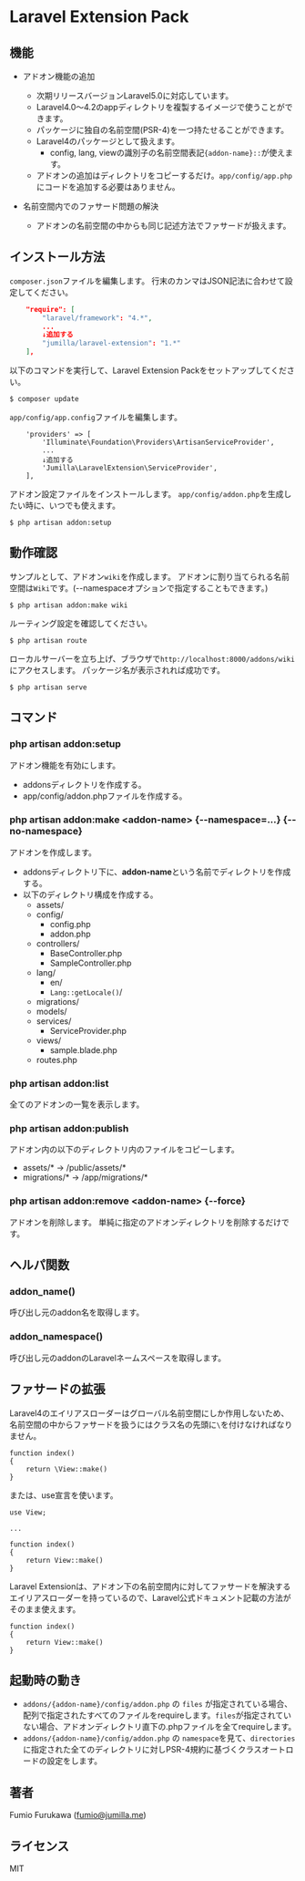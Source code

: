 
# Laravel Extension Pack

## 機能

* アドオン機能の追加
	* 次期リリースバージョンLaravel5.0に対応しています。
	* Laravel4.0〜4.2のappディレクトリを複製するイメージで使うことができます。
	* パッケージに独自の名前空間(PSR-4)を一つ持たせることができます。
	* Laravel4のパッケージとして扱えます。
		* config, lang, viewの識別子の名前空間表記`{addon-name}::`が使えます。
	* アドオンの追加はディレクトリをコピーするだけ。`app/config/app.php`にコードを追加する必要はありません。

* 名前空間内でのファサード問題の解決
	* アドオンの名前空間の中からも同じ記述方法でファサードが扱えます。

## インストール方法

`composer.json`ファイルを編集します。
行末のカンマはJSON記法に合わせて設定してください。
``` composer.json
	"require": [
		"laravel/framework": "4.*",
		...
		↓追加する
		"jumilla/laravel-extension": "1.*"
	],
```

以下のコマンドを実行して、Laravel Extension Packをセットアップしてください。
```
$ composer update

```

`app/config/app.config`ファイルを編集します。
``` app/config/app.config
	'providers' => [
		'Illuminate\Foundation\Providers\ArtisanServiceProvider',
		...
		↓追加する
		'Jumilla\LaravelExtension\ServiceProvider',
	],
```

アドオン設定ファイルをインストールします。
`app/config/addon.php`を生成したい時に、いつでも使えます。
```
$ php artisan addon:setup
```

## 動作確認
サンプルとして、アドオン`wiki`を作成します。
アドオンに割り当てられる名前空間は`Wiki`です。(--namespaceオプションで指定することもできます。)
```
$ php artisan addon:make wiki
```

ルーティング設定を確認してください。
```
$ php artisan route
```

ローカルサーバーを立ち上げ、ブラウザで`http://localhost:8000/addons/wiki`にアクセスします。
パッケージ名が表示されれば成功です。
```
$ php artisan serve
```

## コマンド

### php artisan addon:setup
アドオン機能を有効にします。
* addonsディレクトリを作成する。
* app/config/addon.phpファイルを作成する。

### php artisan addon:make &lt;addon-name&gt; {--namespace=...} {--no-namespace}
アドオンを作成します。
* addonsディレクトリ下に、**addon-name**という名前でディレクトリを作成する。
* 以下のディレクトリ構成を作成する。
	* assets/
	* config/
		* config.php
		* addon.php
	* controllers/
		* BaseController.php
		* SampleController.php
	* lang/
		* en/
		* `Lang::getLocale()`/
	* migrations/
	* models/
	* services/
		* ServiceProvider.php
	* views/
		* sample.blade.php
	* routes.php

### php artisan addon:list
全てのアドオンの一覧を表示します。

### php artisan addon:publish
アドオン内の以下のディレクトリ内のファイルをコピーします。

* assets/* -> /public/assets/*
* migrations/* -> /app/migrations/*

### php artisan addon:remove &lt;addon-name&gt; {--force}
アドオンを削除します。
単純に指定のアドオンディレクトリを削除するだけです。

## ヘルパ関数

### addon_name()
呼び出し元のaddon名を取得します。

### addon_namespace()
呼び出し元のaddonのLaravelネームスペースを取得します。

## ファサードの拡張
Laravel4のエイリアスローダーはグローバル名前空間にしか作用しないため、名前空間の中からファサードを扱うにはクラス名の先頭に`\`を付けなければなりません。

```
function index()
{
	return \View::make()
}
```

または、use宣言を使います。

```
use View;

...

function index()
{
	return View::make()
}
```

Laravel Extensionは、アドオン下の名前空間内に対してファサードを解決するエイリアスローダーを持っているので、Laravel公式ドキュメント記載の方法がそのまま使えます。

```
function index()
{
	return View::make()
}
```

## 起動時の動き

* `addons/{addon-name}/config/addon.php` の `files` が指定されている場合、配列で指定されたすべてのファイルをrequireします。`files`が指定されていない場合、アドオンディレクトリ直下の.phpファイルを全てrequireします。
* `addons/{addon-name}/config/addon.php` の `namespace`を見て、`directories`に指定された全てのディレクトリに対しPSR-4規約に基づくクラスオートロードの設定をします。

## 著者

Fumio Furukawa (fumio@jumilla.me)

## ライセンス

MIT
